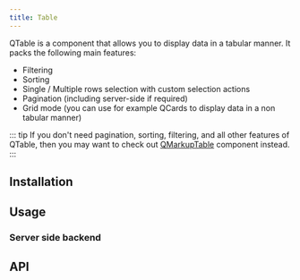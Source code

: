 ```yaml
---
title: Table
---
```


QTable is a component that allows you to display data in a tabular manner. It packs the following main features:
  * Filtering
  * Sorting
  * Single / Multiple rows selection with custom selection actions
  * Pagination (including server-side if required)
  * Grid mode (you can use for example QCards to display data in a non tabular manner)

::: tip
If you don't need pagination, sorting, filtering, and all other features of QTable, then you may want to check out [QMarkupTable](/vue-components/markup-table) component instead.
:::

## Installation
<doc-installation :components="['QTable', 'QTh', 'QTr', 'QTd']" />

## Usage
<doc-example title="Standard" file="QTable/Standard" />

### Server side backend

## API
<doc-api file="QTable" />
